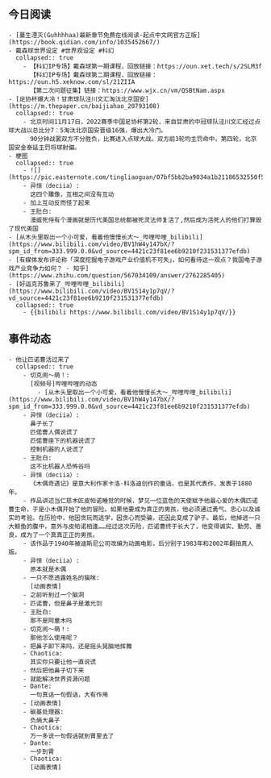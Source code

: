 ## 今日阅读
	- [蔓生湮灭(Guhhhhaa)最新章节免费在线阅读-起点中文网官方正版](https://book.qidian.com/info/1035452667/)
	- 戴森球世界设定 #世界观设定 #科幻
	  collapsed:: true
		- 【科幻IP专场】戴森球第一期课程，回放链接：https://oun.xet.tech/s/2SLM3f
		  【科幻IP专场】戴森球第二期课程，回放链接：https://oun.h5.xeknow.com/sl/21ZIIA
		  【第二次问题征集】链接：https://www.wjx.cn/vm/QSBtNam.aspx
	- [足协杯爆大冷！甘肃球队泾川文汇淘汰北京国安](https://m.thepaper.cn/baijiahao_20793108)
	  collapsed:: true
		- 北京时间11月17日，2022赛季中国足协杯第2轮，来自甘肃的中冠球队泾川文汇经过点球大战以总比分7︰5淘汰北京国安晋级16强，爆出大冷门。
		  90分钟战罢双方不分胜负，比赛进入点球大战。双方前3轮均主罚命中，第四轮，北京国安金泰延主罚将球射偏。
	- 梗图
	  collapsed:: true
		- ![](https://pic.easternote.com/tingliaoguan/07bf5bb2ba9034a1b21186532550f5f.jpg)
		- 异恒（deciia）:
		  这四个雕像，互相之间没有互动
		- 加上互动反而怪了起来
		- 王肚白:
		  漫威死侍有个漫画就是历代美国总统都被死灵法师复活了,然后成为活死人的他们打算毁了现代美国
	- [从木头里取出一个小可爱，看着他慢慢长大～_哔哩哔哩_bilibili](https://www.bilibili.com/video/BV1hW4y147bX/?spm_id_from=333.999.0.0&vd_source=4421c23f81ee6b9210f231531377efdb)
	- [有媒体发布评论称「深度挖掘电子游戏产业价值机不可失」，如何看待这一观点？我国电子游戏产业竞争力如何？ - 知乎](https://www.zhihu.com/question/567034109/answer/2762285405)
	- [好运克苏鲁来了_哔哩哔哩_bilibili](https://www.bilibili.com/video/BV1S14y1p7qV/?vd_source=4421c23f81ee6b9210f231531377efdb)
	  collapsed:: true
		- {{bilibili https://www.bilibili.com/video/BV1S14y1p7qV/}}
## 事件动态
	- 他让匹诺曹活过来了
	  collapsed:: true
		- 切克闹～萌！:
		  [视频号]哔哩哔哩的动态
			- [从木头里取出一个小可爱，看着他慢慢长大～_哔哩哔哩_bilibili](https://www.bilibili.com/video/BV1hW4y147bX/?spm_id_from=333.999.0.0&vd_source=4421c23f81ee6b9210f231531377efdb)
		- 异恒（deciia）:
		  鼻子长了
		  匹偌曹人偶说谎了
		  匹偌曹座下的机器说谎了
		  控制机器的人说谎了
		- 王肚白:
		  这不比机器人恐怖谷吗
		- 异恒（deciia）:
		  《木偶奇遇记》是意大利作家卡洛·科洛迪创作的童话，也是其代表作，发表于1880年。
		- 作品讲述当仁慈木匠皮帕诺睡觉的时候，梦见一位蓝色的天使赋予他最心爱的木偶匹诺曹生命，于是小木偶开始了他的冒险。如果他要成为真正的男孩，他必须通过勇气、忠心以及诚实的考验。在历险中，他因贪玩而逃学，因贪心而受骗，还因此变成了驴子。最后，他掉进一只大鲸鱼的腹中，意外与皮帕诺相逢……经过这次历险，匹诺曹终于长大了，他变得诚实、勤劳、善良，成为了一个真真正正的男孩。
		- 该作品于1940年被迪斯尼公司改编为动画电影，后分别于1983年和2002年翻拍真人版。
		- 异恒（deciia）:
		  原本就是木偶
		- 一只不愿透露姓名的猫咪:
		  [动画表情]
		- 之前听到过一个脑洞
		- 匹诺曹，但是鼻子是激光剑
		- 王肚白:
		  那不是阿童木吗
		- 切克闹～萌！:
		  那他怎么使用呢？
		- 把鼻子卸下来吗，还是摇头晃脑地挥舞
		- Chaotica:
		  其实你只要让他一直说谎
		- 然后把他鼻子切下来
		- 就能解决世界资源问题
		- Dante:
		  一句真话一句假话，大有作用
		- [动画表情]
		- 碳基处理器:
		  负熵大鼻子
		- Chaotica:
		  万一多说一句假话就到胃里去了
		- Dante:
		  一步到胃
		- Chaotica:
		  [动画表情]